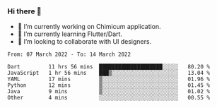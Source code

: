### Hi there 👋

<!--
**devcat37/devcat37** is a ✨ _special_ ✨ repository because its `README.md` (this file) appears on your GitHub profile.-->


- 🔭 I’m currently working on Chimicum application.
- 🌱 I’m currently learning Flutter/Dart.
- 👯 I’m looking to collaborate with UI designers.
<!-- - 🤔 I’m looking for help with ... -->

<!--START_SECTION:waka-->

```text
From: 07 March 2022 - To: 14 March 2022

Dart         11 hrs 56 mins  ████████████████████░░░░░   80.20 %
JavaScript   1 hr 56 mins    ███▒░░░░░░░░░░░░░░░░░░░░░   13.04 %
YAML         17 mins         ▒░░░░░░░░░░░░░░░░░░░░░░░░   01.96 %
Python       12 mins         ▒░░░░░░░░░░░░░░░░░░░░░░░░   01.45 %
Java         9 mins          ▒░░░░░░░░░░░░░░░░░░░░░░░░   01.02 %
Other        4 mins          ░░░░░░░░░░░░░░░░░░░░░░░░░   00.55 %
```

<!--END_SECTION:waka-->
